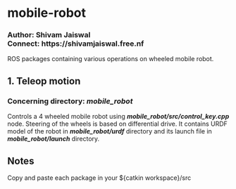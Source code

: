 # mobile-robot
<h3>Author: Shivam Jaiswal<br>
    Connect: https://shivamjaiswal.free.nf
</h3>
ROS packages containing various operations on wheeled mobile robot.

<h2>1. Teleop motion</h2>
<h3>Concerning directory: <i>mobile_robot</i></h3>
Controls a 4 wheeled mobile robot using <i><b>mobile_robot/src/control_key.cpp</b></i> node. Steering of the wheels is based on differential drive.
It contains URDF model of the robot in <i><b>mobile_robot/urdf</b></i> directory and its launch file in <i><b>mobile_robot/launch</b></i> directory.


<h2>Notes</h2>
Copy and paste each package in your ${catkin workspace}/src

